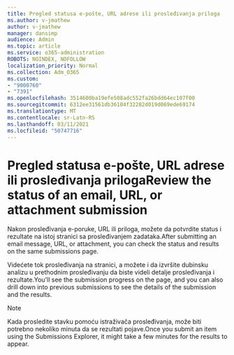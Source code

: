 ```yaml
---
title: Pregled statusa e-pošte, URL adrese ili prosleđivanja priloga
ms.author: v-jmathew
author: v-jmathew
manager: dansimp
audience: Admin
ms.topic: article
ms.service: o365-administration
ROBOTS: NOINDEX, NOFOLLOW
localization_priority: Normal
ms.collection: Adm_O365
ms.custom:
- "9000760"
- "7391"
ms.openlocfilehash: 3514600ba19efe508adc552fa26bdd64ec107f00
ms.sourcegitcommit: 6312ee31561db36104f32282d019d069ede69174
ms.translationtype: MT
ms.contentlocale: sr-Latn-RS
ms.lasthandoff: 03/11/2021
ms.locfileid: "50747716"
---
```

# <a name="review-the-status-of-an-email-url-or-attachment-submission"></a><span data-ttu-id="6b499-102">Pregled statusa e-pošte, URL adrese ili prosleđivanja priloga</span><span class="sxs-lookup"><span data-stu-id="6b499-102">Review the status of an email, URL, or attachment submission</span></span>

<span data-ttu-id="6b499-103">Nakon prosleđivanja e-poruke, URL ili priloga, možete da potvrdite status i rezultate na istoj stranici sa prosleđivanjem zadataka.</span><span class="sxs-lookup"><span data-stu-id="6b499-103">After submitting an email message, URL, or attachment, you can check the status and results on the same submissions page.</span></span>

<span data-ttu-id="6b499-104">Videćete tok prosleđivanja na stranici, a možete i da izvršite dubinsku analizu u prethodnim prosleđivanju da biste videli detalje prosleđivanja i rezultate.</span><span class="sxs-lookup"><span data-stu-id="6b499-104">You'll see the submission progress on the page, and you can also drill down into previous submissions to see the details of the submission and the results.</span></span>

> [!NOTE]
> <span data-ttu-id="6b499-105">Kada prosledite stavku pomoću istraživača prosleđivanja, može biti potrebno nekoliko minuta da se rezultati pojave.</span><span class="sxs-lookup"><span data-stu-id="6b499-105">Once you submit an item using the Submissions Explorer, it might take a few minutes for the results to appear.</span></span>
